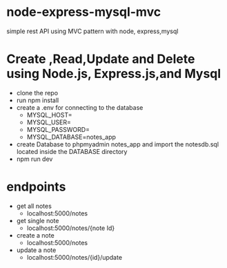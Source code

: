 # node-express-mysql-mvc
simple rest API using MVC pattern with node, express,mysql
# Create ,Read,Update and Delete using Node.js, Express.js,and Mysql
- clone the repo
- run npm install
- create a .env for connecting to the database
    - MYSQL_HOST=
    - MYSQL_USER=
    - MYSQL_PASSWORD=
    - MYSQL_DATABASE=notes_app
- create Database to phpmyadmin notes_app and import the notesdb.sql located inside the DATABASE directory
- npm run dev
# endpoints
- get all notes
  - localhost:5000/notes
- get single note
  - localhost:5000/notes/{note Id}
- create a note
  - localhost:5000/notes
- update a note
  - localhost:5000/notes/{id}/update



